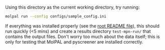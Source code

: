 Using this directory as the current working directory, try running:

```bash
molpal run --config configs/sample_config.ini
```

If everything was installed properly (see the [root README file](/README.md)), this should run quickly (<5 mins) and create a results directory `test-mpn-run/` that contains the output files. Don't worry too much about the data itself; this is only for testing that MolPAL and pyscreener are installed correctly.
